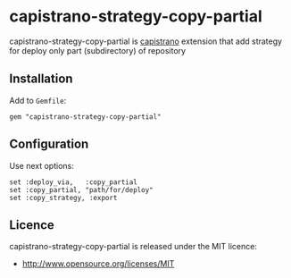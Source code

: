 # capistrano-strategy-copy-partial

capistrano-strategy-copy-partial is [capistrano](https://github.com/capistrano/capistrano) extension that add strategy for deploy only part (subdirectory) of repository

## Installation

Add to `Gemfile`:

    gem "capistrano-strategy-copy-partial"

## Configuration

Use next options:

    set :deploy_via,   :copy_partial
    set :copy_partial, "path/for/deploy"
    set :copy_strategy, :export

## Licence

capistrano-strategy-copy-partial is released under the MIT licence:

* http://www.opensource.org/licenses/MIT
